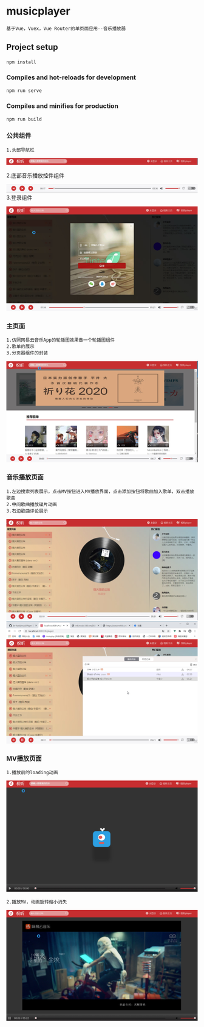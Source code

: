 # musicplayer
```
基于Vue，Vuex，Vue Router的单页面应用--音乐播放器
```
## Project setup
```
npm install
```

### Compiles and hot-reloads for development
```
npm run serve
```

### Compiles and minifies for production
```
npm run build
```

### 公共组件
```
1.头部导航栏
```
![Image text](https://github.com/be-hard/musicPlayer/raw/master/screen/图片1.jpg)

2.底部音乐播放控件组件

![Image text](https://github.com/be-hard/musicPlayer/raw/master/screen/图片2.jpg)
3.登录组件

![Image text](https://github.com/be-hard/musicPlayer/raw/master/screen/login.jpg)
### 主页面
```
1.仿照网易云音乐App的轮播图效果做一个轮播图组件
2.歌单的展示
3.分页器组件的封装
```
![Image text](https://github.com/be-hard/musicPlayer/raw/master/screen/图片3.jpg)

### 音乐播放页面
```
1.左边搜索列表展示，点击MV按钮进入MV播放界面，点击添加按钮将歌曲加入歌单，双击播放歌曲
2.中间歌曲播放碟片动画
3.右边歌曲评论展示
```
![Image text](https://github.com/be-hard/musicPlayer/raw/master/screen/图片4.jpg)
![Image text](https://github.com/be-hard/musicPlayer/raw/master/screen/图片.jpg)

### MV播放页面
```
1.播放前的loading动画
```
![Image text](https://github.com/be-hard/musicPlayer/raw/master/screen/图片5.jpg)
```
2.播放MV，动画旋转缩小消失
```
![Image text](https://github.com/be-hard/musicPlayer/raw/master/screen/图片6.jpg)



